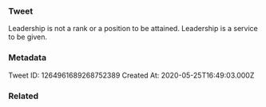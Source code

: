 ### Tweet
Leadership is not a rank or a position to be attained. Leadership is a service to be given.

### Metadata
Tweet ID: 1264961689268752389
Created At: 2020-05-25T16:49:03.000Z

### Related

